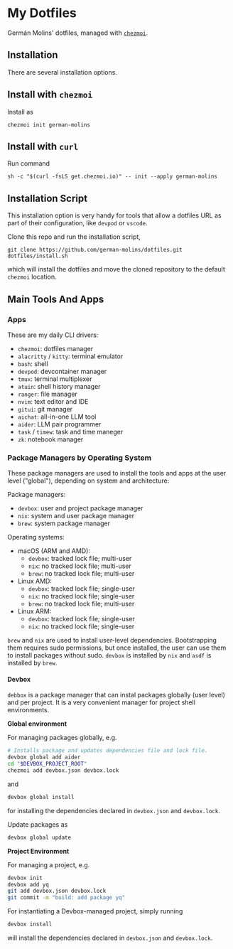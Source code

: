 # My Dotfiles

Germán Molins' dotfiles, managed with [`chezmoi`](https://github.com/twpayne/chezmoi).

## Installation

There are several installation options.

## Install with `chezmoi`

Install as

    chezmoi init german-molins

## Install with `curl`

Run command

    sh -c "$(curl -fsLS get.chezmoi.io)" -- init --apply german-molins

## Installation Script

This installation option is very handy for tools that allow a dotfiles URL as
part of their configuration, like `devpod` or `vscode`.

Clone this repo and run the installation script,

    git clone https://github.com/german-molins/dotfiles.git
    dotfiles/install.sh

which will install the dotfiles and move the cloned repository to the default
`chezmoi` location.

## Main Tools And Apps

### Apps

These are my daily CLI drivers:

- `chezmoi`: dotfiles manager
- `alacritty` / `kitty`: terminal emulator
- `bash`: shell
- `devpod`: devcontainer manager
- `tmux`: terminal multiplexer
- `atuin`: shell history manager
- `ranger`: file manager
- `nvim`: text editor and IDE
- `gitui`: git manager
- `aichat`: all-in-one LLM tool
- `aider`: LLM pair programmer
- `task` / `timew`: task and time maneger
- `zk`: notebook manager

### Package Managers by Operating System

These package managers are used to install the tools and apps at the user
level ("global"), depending on system and architecture:

Package managers:

- `devbox`: user and project package manager
- `nix`: system and user package manager
- `brew`: system package manager

Operating systems:

- macOS (ARM and AMD):
  - `devbox`: tracked lock file; multi-user
  - `nix`: no tracked lock file; multi-user
  - `brew`: no tracked lock file; multi-user
- Linux AMD:
  - `devbox`: tracked lock file; single-user
  - `nix`: no tracked lock file; single-user
  - `brew`: no tracked lock file; multi-user
- Linux ARM:
  - `devbox`: tracked lock file; single-user
  - `nix`: no tracked lock file; single-user

`brew` and `nix` are used to install user-level dependencies. Bootstrapping
them requires sudo permissions, but once installed, the user can use them to
install packages without sudo. `devbox` is installed by `nix` and `asdf` is
installed by `brew`.

#### Devbox

`debbox` is a package manager that can instal packages globally (user level)
and per project. It is a very convenient manager for project shell
environments.

**Global environment**

For managing packages globally, e.g.

```sh
# Installs package and updates dependencies file and lock file.
devbox global add aider
cd "$DEVBOX_PROJECT_ROOT"
chezmoi add devbox.json devbox.lock
```

and

```sh
devbox global install
```

for installing the dependencies declared in `devbox.json` and `devbox.lock`.

Update packages as

```sh
devbox global update
```

**Project Environment**

For managing a project, e.g.

```sh
devbox init
devbox add yq
git add devbox.json devbox.lock
git commit -m "build: add package yq"
```

For instantiating a Devbox-managed project, simply running

```sh
devbox install
```

will install the dependencies declared in `devbox.json` and `devbox.lock`.
